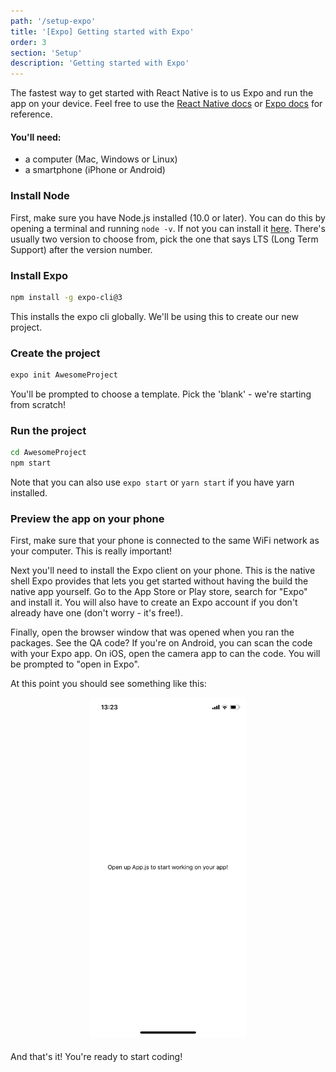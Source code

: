 ```yaml
---
path: '/setup-expo'
title: '[Expo] Getting started with Expo'
order: 3
section: 'Setup'
description: 'Getting started with Expo'
---
```


The fastest way to get started with React Native is to us Expo and run the app on your device. Feel free to use the [React Native docs](https://reactnative.dev/docs/getting-started) or [Expo docs](https://docs.expo.io/versions/latest/) for reference.

#### You'll need:

- a computer (Mac, Windows or Linux)
- a smartphone (iPhone or Android)

### Install Node

First, make sure you have Node.js installed (10.0 or later). You can do this by opening a terminal and running `node -v`. If not you can install it [here](https://nodejs.org/en/). There's usually two version to choose from, pick the one that says LTS (Long Term Support) after the version number.

### Install Expo

```sh
npm install -g expo-cli@3
```

This installs the expo cli globally. We'll be using this to create our new project.

### Create the project

```sh
expo init AwesomeProject
```

You'll be prompted to choose a template. Pick the 'blank' - we're starting from scratch!

### Run the project

```sh
cd AwesomeProject
npm start
```

Note that you can also use `expo start` or `yarn start` if you have yarn installed.

### Preview the app on your phone

First, make sure that your phone is connected to the same WiFi network as your computer. This is really important!

Next you'll need to install the Expo client on your phone. This is the native shell Expo provides that lets you get started without having the build the native app yourself. Go to the App Store or Play store, search for "Expo" and install it. You will also have to create an Expo account if you don't already have one (don't worry - it's free!).

Finally, open the browser window that was opened when you ran the packages. See the QA code? If you're on Android, you can scan the code with your Expo app. On iOS, open the camera app to can the code. You will be prompted to "open in Expo".

At this point you should see something like this:

<div style="width:250px;margin:0 auto;margin-bottom:20px">
    <img alt="Expo hello world" src="./images/expo-init.png" />
</div>

And that's it! You're ready to start coding!
